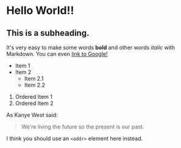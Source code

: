 # Hello World!!
## This is a subheading. 

It's very easy to make some words **bold** and other words *italic* with Markdown. 
You can even [link to Google!](http://google.com)

* Item 1
* Item 2
  * Item 2.1
   * Item 2.2
1. Ordered Item 1
2. Ordered Item 2

As Kanye West said:

> We're living the future so
> the present is our past.

I think you should use an
`<addr>` element here instead.
